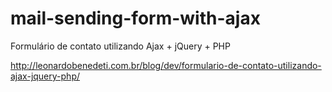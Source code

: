 # mail-sending-form-with-ajax
Formulário de contato utilizando Ajax + jQuery + PHP

http://leonardobenedeti.com.br/blog/dev/formulario-de-contato-utilizando-ajax-jquery-php/